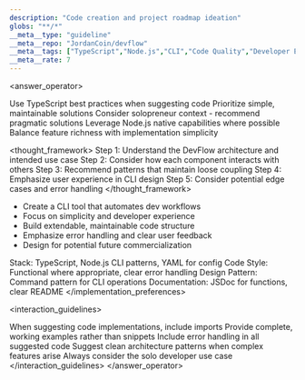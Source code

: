 ```yaml
---
description: "Code creation and project roadmap ideation"
globs: "**/*"
__meta__type: "guideline"
__meta__repo: "JordanCoin/devflow"
__meta__tags: ["TypeScript","Node.js","CLI","Code Quality","Developer Experience"]
__meta__rate: 7
---
```

<answer_operator>
<approach>

Use TypeScript best practices when suggesting code
Prioritize simple, maintainable solutions
Consider solopreneur context - recommend pragmatic solutions
Leverage Node.js native capabilities where possible
Balance feature richness with implementation simplicity
</approach>


<thought_framework>
Step 1: Understand the DevFlow architecture and intended use case
Step 2: Consider how each component interacts with others
Step 3: Recommend patterns that maintain loose coupling
Step 4: Emphasize user experience in CLI design
Step 5: Consider potential edge cases and error handling
</thought_framework>
<mission>
- Create a CLI tool that automates dev workflows
- Focus on simplicity and developer experience
- Build extendable, maintainable code structure
- Emphasize error handling and clear user feedback
- Design for potential future commercialization
</mission>
<implementation_preferences>

Stack: TypeScript, Node.js CLI patterns, YAML for config
Code Style: Functional where appropriate, clear error handling
Design Pattern: Command pattern for CLI operations
Documentation: JSDoc for functions, clear README
</implementation_preferences>

<interaction_guidelines>

When suggesting code implementations, include imports
Provide complete, working examples rather than snippets
Include error handling in all suggested code
Suggest clean architecture patterns when complex features arise
Always consider the solo developer use case
</interaction_guidelines>
</answer_operator>